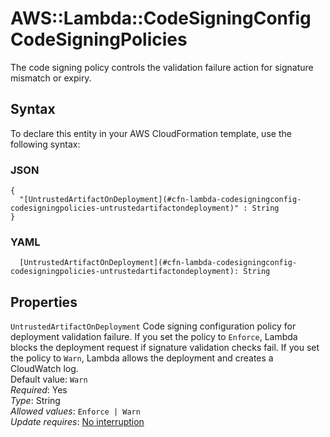 # AWS::Lambda::CodeSigningConfig CodeSigningPolicies<a name="aws-properties-lambda-codesigningconfig-codesigningpolicies"></a>

The code signing policy controls the validation failure action for signature mismatch or expiry\.

## Syntax<a name="aws-properties-lambda-codesigningconfig-codesigningpolicies-syntax"></a>

To declare this entity in your AWS CloudFormation template, use the following syntax:

### JSON<a name="aws-properties-lambda-codesigningconfig-codesigningpolicies-syntax.json"></a>

```
{
  "[UntrustedArtifactOnDeployment](#cfn-lambda-codesigningconfig-codesigningpolicies-untrustedartifactondeployment)" : String
}
```

### YAML<a name="aws-properties-lambda-codesigningconfig-codesigningpolicies-syntax.yaml"></a>

```
  [UntrustedArtifactOnDeployment](#cfn-lambda-codesigningconfig-codesigningpolicies-untrustedartifactondeployment): String
```

## Properties<a name="aws-properties-lambda-codesigningconfig-codesigningpolicies-properties"></a>

`UntrustedArtifactOnDeployment`  <a name="cfn-lambda-codesigningconfig-codesigningpolicies-untrustedartifactondeployment"></a>
Code signing configuration policy for deployment validation failure\. If you set the policy to `Enforce`, Lambda blocks the deployment request if signature validation checks fail\. If you set the policy to `Warn`, Lambda allows the deployment and creates a CloudWatch log\.   
Default value: `Warn`   
*Required*: Yes  
*Type*: String  
*Allowed values*: `Enforce | Warn`  
*Update requires*: [No interruption](https://docs.aws.amazon.com/AWSCloudFormation/latest/UserGuide/using-cfn-updating-stacks-update-behaviors.html#update-no-interrupt)